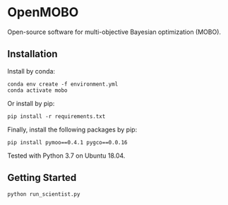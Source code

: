 # OpenMOBO

Open-source software for multi-objective Bayesian optimization (MOBO).

## Installation

Install by conda:

```
conda env create -f environment.yml
conda activate mobo
```

Or install by pip:

```
pip install -r requirements.txt
```

Finally, install the following packages by pip:

```
pip install pymoo==0.4.1 pygco==0.0.16
```

Tested with Python 3.7 on Ubuntu 18.04.

## Getting Started

```
python run_scientist.py
```
